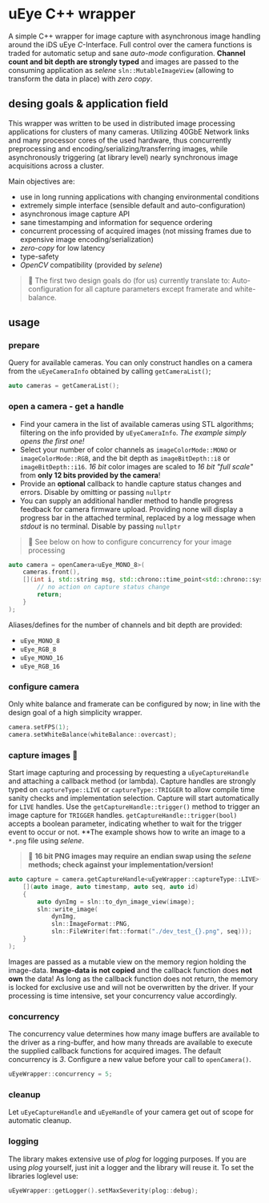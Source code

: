 # uEye C++ wrapper
A simple C++ wrapper for image capture with asynchronous image handling around the iDS uEye *C*-Interface. Full control over the camera functions is traded for automatic setup and sane *auto-mode* configuration. **Channel count and bit depth are strongly typed** and images are passed to the consuming application as *selene* `sln::MutableImageView` (allowing to transform the data in place) with *zero copy*.

## desing goals & application field
This wrapper was written to be used in distributed image processing applications for clusters of many cameras. Utilizing 40GbE Network links and many processor cores of the used hardware, thus concurrently preprocessing and encoding/serializing/transferring images, while asynchronously triggering (at library level) nearly synchronous image acquisitions across a cluster.

Main objectives are:
* use in long running applications with changing environmental conditions
* extremely simple interface (sensible default and auto-configuration)
* asynchronous image capture API
* sane timestamping and information for sequence ordering
* concurrent processing of acquired images (not missing frames due to expensive image encoding/serialization)
* *zero-copy* for low latency
* type-safety
* *OpenCV* compatibility (provided by *selene*)

> 📌 The first two design goals do (for us) currently translate to: Auto-configuration for all capture parameters except framerate and white-balance.

## usage
### prepare
Query for available cameras. You can only construct handles on a camera from the `uEyeCameraInfo` obtained by calling `getCameraList()`;
```C++
auto cameras = getCameraList();
```

### open a camera - get a handle
* Find your camera in the list of available cameras using STL algorithms; filtering on the info provided by `uEyeCameraInfo`. *The example simply opens the first one!* 
* Select your number of color channels as `imageColorMode::MONO` or `imageColorMode::RGB`, and the bit depth as `imageBitDepth::i8` or `imageBitDepth::i16`. *16 bit* color images are scaled to *16 bit "full scale"* from **only 12 bits provided by the camera**!
* Provide an **optional** callback to handle capture status changes and errors. Disable by omitting or passing `nullptr`
* You can supply an additional handler method to handle progress feedback for camera firmware upload. Providing none will display a progress bar in the attached terminal, replaced by a log message when *stdout* is no terminal. Disable by passing `nullptr`
> 📌 See below on how to configure concurrency for your image processing
```C++
auto camera = openCamera<uEye_MONO_8>(
    cameras.front(),
    [](int i, std::string msg, std::chrono::time_point<std::chrono::system_clock> timestamp) {
        // no action on capture status change
        return;
    }
);
```
Aliases/defines for the number of channels and bit depth are provided:
* `uEye_MONO_8`
* `uEye_RGB_8`
* `uEye_MONO_16`
* `uEye_RGB_16`

### configure camera
Only white balance and framerate can be configured by now; in line with the design goal of a high simplicity wrapper.

```C++
camera.setFPS(1);
camera.setWhiteBalance(whiteBalance::overcast);
```

### capture images 📸
Start image capturing and processing by requesting a `uEyeCaptureHandle` and attaching a callback method (or lambda). Capture handles are strongly typed on `captureType::LIVE` or `captureType::TRIGGER` to allow compile time sanity checks and implementation selection. Capture will start automatically for `LIVE` handles. Use the `getCaptureHandle::trigger()` method to trigger an image capture for `TRIGGER` handles. `getCaptureHandle::trigger(bool)` accepts a boolean parameter, indicating whether to wait for the trigger event to occur or not. **The example shows how to write an image to a `*.png` file using *selene*. 
> 📌 **16 bit PNG images may require an endian swap using the *selene* methods; check against your implementation/version!**
```C++
auto capture = camera.getCaptureHandle<uEyeWrapper::captureType::LIVE>(
    [](auto image, auto timestamp, auto seq, auto id)
    {
        auto dynImg = sln::to_dyn_image_view(image);
        sln::write_image(
            dynImg,
            sln::ImageFormat::PNG,
            sln::FileWriter(fmt::format("./dev_test_{}.png", seq)));
    }
);
```
Images are passed as a mutable view on the memory region holding the image-data. **Image-data is not copied** and the callback function does **not own** the data! As long as the callback function does not return, the memory is locked for exclusive use and will not be overwritten by the driver. If your processing is time intensive, set your concurrency value accordingly.

### concurrency
The concurrency value determines how many image buffers are available to the driver as a ring-buffer, and how many threads are available to execute the supplied callback functions for acquired images. The default concurrency is *3*. Configure a new value before your call to `openCamera()`.
```C++
uEyeWrapper::concurrency = 5;
```
### cleanup
Let `uEyeCaptureHandle` and `uEyeHandle` of your camera get out of scope for automatic cleanup.

### logging
The library makes extensive use of *plog* for logging purposes. If you are using *plog* yourself, just init a logger and the library will reuse it. To set the libraries loglevel use:
```C++
uEyeWrapper::getLogger().setMaxSeverity(plog::debug);
```